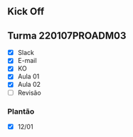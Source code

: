 ## Kick Off
## Turma 220107PROADM03

- [x] Slack
- [x] E-mail
- [x] KO
- [x] Aula 01
- [x] Aula 02
- [ ] Revisão

### Plantão
- [x] 12/01
